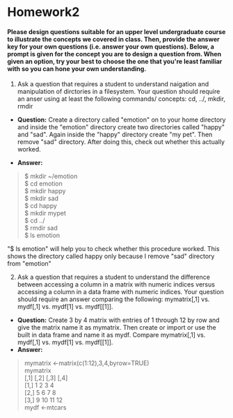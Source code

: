 # Homework2

#### Please design questions suitable for an upper level undergraduate course to illustrate the concepts we covered in class. Then, provide the answer key for your own questions (i.e. answer your own questions). Below, a prompt is given for the concept you are to design a question from. When given an option, try your best to choose the one that you're least familiar with so you can hone your own understanding.

1. Ask a question that requires a student to understand naigation and manipulation of dirctories in a filesystem. Your question should require an anser using at least the following commands/ concepts: cd, ../, mkdir, rmdir 
  * **Question:** Create a directory called "emotion" on to your home directory and inside the "emotion" directory create two directories called "happy" and "sad". Again inside the "happy" directory create "my pet". Then remove "sad" directory. After doing this, check out whether this actually worked. 

  * **Answer:**
  > $ mkdir ~/emotion  
    $ cd emotion  
    $ mkdir happy  
    $ mkdir sad  
    $ cd happy  
    $ mkdir mypet  
    $ cd ../  
    $ rmdir sad  
    $ ls emotion  

"$ ls emotion" will help you to check whether this procedure worked. This shows the directory called happy only because I remove "sad" directory from "emotion" 

2. Ask a question that requires a student to understand the difference between accessing a column in a matrix with numeric indices versus accessing a column in a data frame with numeric indices. Your question should require an answer comparing the following: mymatrix[,1] vs. mydf[,1] vs. mydf[1] vs. mydf[[1]].
  * **Question:** Create 3 by 4 matrix with entries of 1 through 12 by row and give the matrix name it as mymatrix. Then create or import or use the built in data frame and name it as mydf. Compare mymatrix[,1] vs. mydf[,1] vs. mydf[1] vs. mydf[[1]].
  * **Answer:**
  > mymatrix <-matrix(c(1:12),3,4,byrow=TRUE)  
    mymatrix  
          [,1] [,2] [,3] [,4]  
   [1,]    1    2    3    4  
   [2,]    5    6    7    8  
   [3,]    9   10   11   12  
  > mydf <-mtcars 
